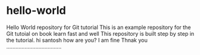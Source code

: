 # hello-world
Hello World repository for Git tutorial
This is an example repository for the Git tutoial on book
learn fast and well
This repository is built step by step in the tutorial.
hi santosh how are you?
I am fine Thnak you
....................................
